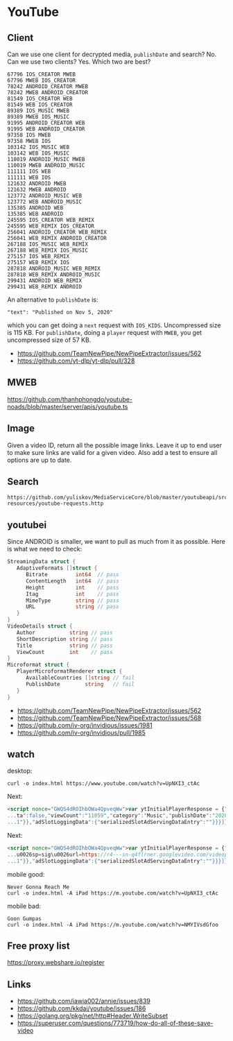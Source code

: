 # YouTube

## Client

Can we use one client for decrypted media, `publishDate` and search? No. Can we
use two clients? Yes. Which two are best?

~~~
67796 IOS_CREATOR MWEB
67796 MWEB IOS_CREATOR
78242 ANDROID_CREATOR MWEB
78242 MWEB ANDROID_CREATOR
81549 IOS_CREATOR WEB
81549 WEB IOS_CREATOR
89389 IOS_MUSIC MWEB
89389 MWEB IOS_MUSIC
91995 ANDROID_CREATOR WEB
91995 WEB ANDROID_CREATOR
97358 IOS MWEB
97358 MWEB IOS
103142 IOS_MUSIC WEB
103142 WEB IOS_MUSIC
110019 ANDROID_MUSIC MWEB
110019 MWEB ANDROID_MUSIC
111111 IOS WEB
111111 WEB IOS
121632 ANDROID MWEB
121632 MWEB ANDROID
123772 ANDROID_MUSIC WEB
123772 WEB ANDROID_MUSIC
135385 ANDROID WEB
135385 WEB ANDROID
245595 IOS_CREATOR WEB_REMIX
245595 WEB_REMIX IOS_CREATOR
256041 ANDROID_CREATOR WEB_REMIX
256041 WEB_REMIX ANDROID_CREATOR
267188 IOS_MUSIC WEB_REMIX
267188 WEB_REMIX IOS_MUSIC
275157 IOS WEB_REMIX
275157 WEB_REMIX IOS
287818 ANDROID_MUSIC WEB_REMIX
287818 WEB_REMIX ANDROID_MUSIC
299431 ANDROID WEB_REMIX
299431 WEB_REMIX ANDROID
~~~

An alternative to `publishDate` is:

~~~
"text": "Published on Nov 5, 2020"
~~~

which you can get doing a `next` request with `IOS_KIDS`. Uncompressed size is
115 KB. For `publishDate`, doing a `player` request with `MWEB`, you get
uncompressed size of 57 KB.

- https://github.com/TeamNewPipe/NewPipeExtractor/issues/562
- https://github.com/yt-dlp/yt-dlp/pull/328

## MWEB

https://github.com/thanhphongdo/youtube-noads/blob/master/server/apis/youtube.ts

## Image

Given a video ID, return all the possible image links. Leave it up to end user
to make sure links are valid for a given video. Also add a test to ensure all
options are up to date.

## Search

~~~
https://github.com/yuliskov/MediaServiceCore/blob/master/youtubeapi/src/test/
resources/youtube-requests.http
~~~

## youtubei

Since ANDROID is smaller, we want to pull as much from it as possible. Here is
what we need to check:

~~~go
StreamingData struct {
   AdaptiveFormats []struct {
      Bitrate         int64  // pass
      ContentLength   int64  // pass
      Height          int    // pass
      Itag            int    // pass
      MimeType        string // pass
      URL             string // pass
   }
}
VideoDetails struct {
   Author           string // pass
   ShortDescription string // pass
   Title            string // pass
   ViewCount        int    // pass
}
Microformat struct {
   PlayerMicroformatRenderer struct {
      AvailableCountries []string // fail
      PublishDate        string   // fail
   }
}
~~~

- https://github.com/TeamNewPipe/NewPipeExtractor/issues/562
- https://github.com/TeamNewPipe/NewPipeExtractor/issues/568
- https://github.com/iv-org/invidious/issues/1981
- https://github.com/iv-org/invidious/pull/1985

## watch

desktop:

~~~
curl -o index.html https://www.youtube.com/watch?v=UpNXI3_ctAc
~~~

Next:

~~~html
<script nonce="GWQS4dROIhbOWa4QpveqWw">var ytInitialPlayerResponse = {"respons...
...ta":false,"viewCount":"11059","category":"Music","publishDate":"2020-10-02"...
...1"}},"adSlotLoggingData":{"serializedSlotAdServingDataEntry":""}}}]};</script>
~~~

Next:

~~~html
<script nonce="GWQS4dROIhbOWa4QpveqWw">var ytInitialPlayerResponse = {"respons...
...u0026sp=sig\u0026url=https://r4---sn-q4flrner.googlevideo.com/videoplayback...
...1"}},"adSlotLoggingData":{"serializedSlotAdServingDataEntry":""}}}]};</script>
~~~

mobile good:

~~~
Never Gonna Reach Me
curl -o index.html -A iPad https://m.youtube.com/watch?v=UpNXI3_ctAc
~~~

mobile bad:

~~~
Goon Gumpas
curl -o index.html -A iPad https://m.youtube.com/watch?v=NMYIVsdGfoo
~~~

## Free proxy list

https://proxy.webshare.io/register

## Links

- https://github.com/iawia002/annie/issues/839
- https://github.com/kkdai/youtube/issues/186
- https://golang.org/pkg/net/http#Header.WriteSubset
- https://superuser.com/questions/773719/how-do-all-of-these-save-video
